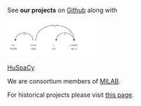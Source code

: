 See **our projects** on [Github](https://github.com/szegedai)
along with 

<a href="https://pypi.org/project/huspacy/"><img src="/images/dep.png" alt="HuSpaCy" style="width:200px;"/><p>HuSpaCy</p></a>

We are consortium members of [MILAB](https://mi.nemzetilabor.hu/).

For historical projects please visit [this page](https://rgai.inf.u-szeged.hu/).
